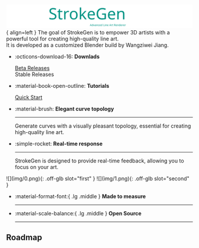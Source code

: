 ![Image title](img/StrokeGen.svg){ align=left }
The goal of StrokeGen is to empower 3D artists with a powerful tool for creating high-quality line art. 
</br>It is developed as a customized Blender build by Wangziwei Jiang.

<div class="grid cards" markdown size="50%">

-   :octicons-download-16: __Downlads__

    [Beta Releases](https://github.com/JiangWZW/strokegen-releases/releases)
    </br>Stable Releases

-   :material-book-open-outline: __Tutorials__

    [Quick Start](./Quick%20Start.md)
</div>


<div class="grid cards" markdown>

-   :material-brush: __Elegant curve topology__
    
    ---
    Generate curves with a visually pleasant topology, essential for creating high-quality line art.

-   :simple-rocket: __Real-time response__

    ---
    StrokeGen is designed to provide real-time feedback, allowing you to focus on your art.
</div>


<script
  defer
  src="https://cdn.jsdelivr.net/npm/img-comparison-slider@8/dist/index.js"
></script>
<link
  rel="stylesheet"
  href="https://cdn.jsdelivr.net/npm/img-comparison-slider@8/dist/styles.css"
/>
<img-comparison-slider markdown=1>
![](img/0.png){: .off-glb slot="first" }
![](img/1.png){: .off-glb slot="second" }
</img-comparison-slider>



<div class="grid cards" markdown>

-   :material-format-font:{ .lg .middle } __Made to measure__

    ---
    

-   :material-scale-balance:{ .lg .middle } __Open Source__

    ---


</div>





## Roadmap


